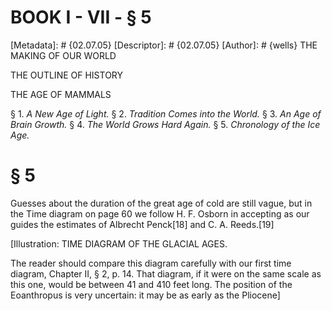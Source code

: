 # BOOK I - VII - § 5
[Metadata]: # {02.07.05}
[Descriptor]: # {02.07.05}
[Author]: # {wells}
THE MAKING OF OUR WORLD




THE OUTLINE OF HISTORY

THE AGE OF MAMMALS

§ 1. _A New Age of Light._ § 2. _Tradition Comes into the World._ §
3. _An Age of Brain Growth._ § 4. _The World Grows Hard Again._ §      5.
_Chronology of the Ice Age._

# § 5
Guesses about the duration of the great age of cold are still vague, but in the
Time diagram on page 60 we follow H. F. Osborn in accepting as our guides the
estimates of Albrecht Penck[18] and C. A. Reeds.[19]



[Illustration: TIME DIAGRAM OF THE GLACIAL AGES.

The reader should compare this diagram carefully with our first time diagram,
Chapter II, § 2, p. 14. That diagram, if it were on the same scale as this one,
would be between 41 and 410 feet long. The position of the Eoanthropus is very
uncertain: it may be as early as the Pliocene]

